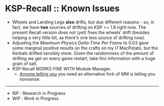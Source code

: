 # KSP-Recall :: Known Issues

*  Wheels and Landing Legs **also** drifts, but due different reasons - so, in fact, we have **two** sources of drifting on KSP >= 1.8 right now. The present Recall version does not (yet) fixes the wheels' drift (besides helping a very little bit, as there's one less source of drifting now).
* Adjusting the *Maximum Physics Delta-Time Per Frame* to 0.03 gave some marginal positive results on the crafts on my i7 MacPotato, but the Kerbals drifted sensibly more. Given the randomness of the amount of drifting we get on every game restart, take this information with a huge grain of salt.
* KSP-Recall *WORKS FINE WITH* Module Manager.
	+ [Anyone telling you](http://ksp.lisias.net/add-ons/ModuleManager/WatchDog/Screen%20Shot%202020-07-14%20at%2002.14.51.png) you need an alternative fork of MM is telling you nonsense.

- - -

* RiP : Research in Progress
* WiP : Work in Progress

